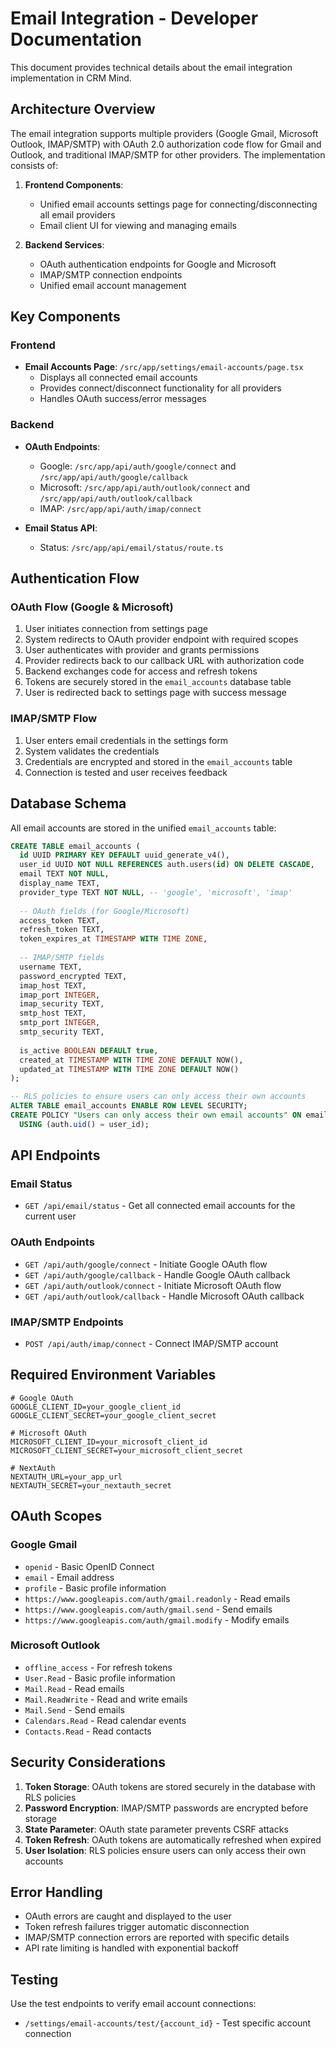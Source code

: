# Email Integration - Developer Documentation

This document provides technical details about the email integration implementation in CRM Mind.

## Architecture Overview

The email integration supports multiple providers (Google Gmail, Microsoft Outlook, IMAP/SMTP) with OAuth 2.0 authorization code flow for Gmail and Outlook, and traditional IMAP/SMTP for other providers. The implementation consists of:

1. **Frontend Components**:
   - Unified email accounts settings page for connecting/disconnecting all email providers
   - Email client UI for viewing and managing emails

2. **Backend Services**:
   - OAuth authentication endpoints for Google and Microsoft
   - IMAP/SMTP connection endpoints
   - Unified email account management

## Key Components

### Frontend

- **Email Accounts Page**: `/src/app/settings/email-accounts/page.tsx`
  - Displays all connected email accounts
  - Provides connect/disconnect functionality for all providers
  - Handles OAuth success/error messages

### Backend

- **OAuth Endpoints**:
  - Google: `/src/app/api/auth/google/connect` and `/src/app/api/auth/google/callback`
  - Microsoft: `/src/app/api/auth/outlook/connect` and `/src/app/api/auth/outlook/callback`
  - IMAP: `/src/app/api/auth/imap/connect`

- **Email Status API**:
  - Status: `/src/app/api/email/status/route.ts`

## Authentication Flow

### OAuth Flow (Google & Microsoft)
1. User initiates connection from settings page
2. System redirects to OAuth provider endpoint with required scopes
3. User authenticates with provider and grants permissions
4. Provider redirects back to our callback URL with authorization code
5. Backend exchanges code for access and refresh tokens
6. Tokens are securely stored in the `email_accounts` database table
7. User is redirected back to settings page with success message

### IMAP/SMTP Flow
1. User enters email credentials in the settings form
2. System validates the credentials
3. Credentials are encrypted and stored in the `email_accounts` table
4. Connection is tested and user receives feedback

## Database Schema

All email accounts are stored in the unified `email_accounts` table:

```sql
CREATE TABLE email_accounts (
  id UUID PRIMARY KEY DEFAULT uuid_generate_v4(),
  user_id UUID NOT NULL REFERENCES auth.users(id) ON DELETE CASCADE,
  email TEXT NOT NULL,
  display_name TEXT,
  provider_type TEXT NOT NULL, -- 'google', 'microsoft', 'imap'
  
  -- OAuth fields (for Google/Microsoft)
  access_token TEXT,
  refresh_token TEXT,
  token_expires_at TIMESTAMP WITH TIME ZONE,
  
  -- IMAP/SMTP fields
  username TEXT,
  password_encrypted TEXT,
  imap_host TEXT,
  imap_port INTEGER,
  imap_security TEXT,
  smtp_host TEXT,
  smtp_port INTEGER,
  smtp_security TEXT,
  
  is_active BOOLEAN DEFAULT true,
  created_at TIMESTAMP WITH TIME ZONE DEFAULT NOW(),
  updated_at TIMESTAMP WITH TIME ZONE DEFAULT NOW()
);

-- RLS policies to ensure users can only access their own accounts
ALTER TABLE email_accounts ENABLE ROW LEVEL SECURITY;
CREATE POLICY "Users can only access their own email accounts" ON email_accounts
  USING (auth.uid() = user_id);
```

## API Endpoints

### Email Status
- `GET /api/email/status` - Get all connected email accounts for the current user

### OAuth Endpoints
- `GET /api/auth/google/connect` - Initiate Google OAuth flow
- `GET /api/auth/google/callback` - Handle Google OAuth callback
- `GET /api/auth/outlook/connect` - Initiate Microsoft OAuth flow
- `GET /api/auth/outlook/callback` - Handle Microsoft OAuth callback

### IMAP/SMTP Endpoints
- `POST /api/auth/imap/connect` - Connect IMAP/SMTP account

## Required Environment Variables

```
# Google OAuth
GOOGLE_CLIENT_ID=your_google_client_id
GOOGLE_CLIENT_SECRET=your_google_client_secret

# Microsoft OAuth
MICROSOFT_CLIENT_ID=your_microsoft_client_id
MICROSOFT_CLIENT_SECRET=your_microsoft_client_secret

# NextAuth
NEXTAUTH_URL=your_app_url
NEXTAUTH_SECRET=your_nextauth_secret
```

## OAuth Scopes

### Google Gmail
- `openid` - Basic OpenID Connect
- `email` - Email address
- `profile` - Basic profile information
- `https://www.googleapis.com/auth/gmail.readonly` - Read emails
- `https://www.googleapis.com/auth/gmail.send` - Send emails
- `https://www.googleapis.com/auth/gmail.modify` - Modify emails

### Microsoft Outlook
- `offline_access` - For refresh tokens
- `User.Read` - Basic profile information
- `Mail.Read` - Read emails
- `Mail.ReadWrite` - Read and write emails
- `Mail.Send` - Send emails
- `Calendars.Read` - Read calendar events
- `Contacts.Read` - Read contacts

## Security Considerations

1. **Token Storage**: OAuth tokens are stored securely in the database with RLS policies
2. **Password Encryption**: IMAP/SMTP passwords are encrypted before storage
3. **State Parameter**: OAuth state parameter prevents CSRF attacks
4. **Token Refresh**: OAuth tokens are automatically refreshed when expired
5. **User Isolation**: RLS policies ensure users can only access their own accounts

## Error Handling

- OAuth errors are caught and displayed to the user
- Token refresh failures trigger automatic disconnection
- IMAP/SMTP connection errors are reported with specific details
- API rate limiting is handled with exponential backoff

## Testing

Use the test endpoints to verify email account connections:
- `/settings/email-accounts/test/{account_id}` - Test specific account connection
